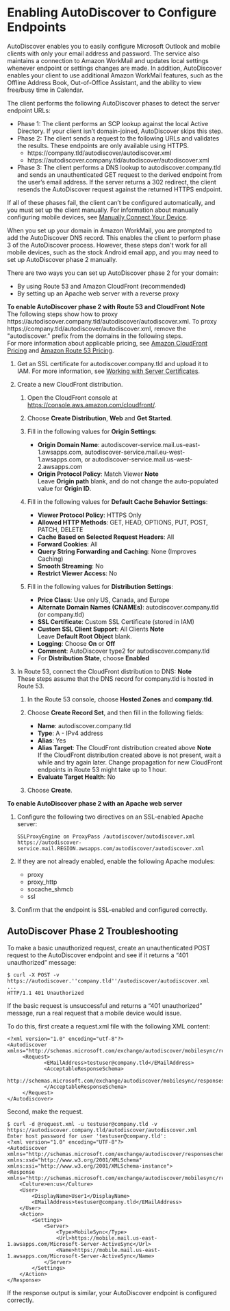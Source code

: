 # Enabling AutoDiscover to Configure Endpoints<a name="autodiscover"></a>

AutoDiscover enables you to easily configure Microsoft Outlook and mobile clients with only your email address and password\. The service also maintains a connection to Amazon WorkMail and updates local settings whenever endpoint or settings changes are made\. In addition, AutoDiscover enables your client to use additional Amazon WorkMail features, such as the Offline Address Book, Out\-of\-Office Assistant, and the ability to view free/busy time in Calendar\. 

The client performs the following AutoDiscover phases to detect the server endpoint URLs:
+ Phase 1: The client performs an SCP lookup against the local Active Directory\. If your client isn’t domain\-joined, AutoDiscover skips this step\.
+ Phase 2: The client sends a request to the following URLs and validates the results\. These endpoints are only available using HTTPS\.
  + https://company\.tld/autodiscover/autodiscover\.xml 
  + https://autodiscover\.company\.tld/autodiscover/autodiscover\.xml
+ Phase 3: The client performs a DNS lookup to autodiscover\.company\.tld and sends an unauthenticated GET request to the derived endpoint from the user’s email address\. If the server returns a 302 redirect, the client resends the AutoDiscover request against the returned HTTPS endpoint\. 

If all of these phases fail, the client can’t be configured automatically, and you must set up the client manually\. For information about manually configuring mobile devices, see [Manually Connect Your Device](http://docs.aws.amazon.com/workmail/latest/userguide/manually_connect_device.html)\.

When you set up your domain in Amazon WorkMail, you are prompted to add the AutoDiscover DNS record\. This enables the client to perform phase 3 of the AutoDiscover process\. However, these steps don't work for all mobile devices, such as the stock Android email app, and you may need to set up AutoDiscover phase 2 manually\.

There are two ways you can set up AutoDiscover phase 2 for your domain:
+ By using Route 53 and Amazon CloudFront \(recommended\)
+ By setting up an Apache web server with a reverse proxy

**To enable AutoDiscover phase 2 with Route 53 and CloudFront**
**Note**  
The following steps show how to proxy https://autodiscover\.company\.tld/autodiscover/autodiscover\.xml\. To proxy https://company\.tld/autodiscover/autodiscover\.xml, remove the "autodiscover\." prefix from the domains in the following steps\.  
For more information about applicable pricing, see [Amazon CloudFront Pricing](https://aws.amazon.com/cloudfront/pricing/) and [Amazon Route 53 Pricing](https://aws.amazon.com/route53/pricing/)\.

1. Get an SSL certificate for autodiscover\.company\.tld and upload it to IAM\. For more information, see [Working with Server Certificates](http://docs.aws.amazon.com/IAM/latest/UserGuide/id_credentials_server-certs.html)\.

1. Create a new CloudFront distribution\.

   1. Open the CloudFront console at [ https://console\.aws\.amazon\.com/cloudfront/](https://console.aws.amazon.com/cloudfront/)\.

   1. Choose **Create Distribution**, **Web** and **Get Started**\.

   1. Fill in the following values for **Origin Settings**:
      + **Origin Domain Name**: autodiscover\-service\.mail\.us\-east\-1\.awsapps\.com, autodiscover\-service\.mail\.eu\-west\-1\.awsapps\.com, or autodiscover\-service\.mail\.us\-west\-2\.awsapps\.com 
      + **Origin Protocol Policy**: Match Viewer
**Note**  
Leave **Origin path** blank, and do not change the auto\-populated value for **Origin ID**\.

   1. Fill in the following values for **Default Cache Behavior Settings**:
      + **Viewer Protocol Policy**: HTTPS Only
      + **Allowed HTTP Methods**: GET, HEAD, OPTIONS, PUT, POST, PATCH, DELETE 
      + **Cache Based on Selected Request Headers**: All 
      + **Forward Cookies**: All 
      + **Query String Forwarding and Caching**: None \(Improves Caching\) 
      + **Smooth Streaming**: No 
      + **Restrict Viewer Access**: No 

   1. Fill in the following values for **Distribution Settings**:
      + **Price Class**: Use only US, Canada, and Europe
      + **Alternate Domain Names \(CNAMEs\)**: autodiscover\.company\.tld \(or company\.tld\)
      + **SSL Certificate**: Custom SSL Certificate \(stored in IAM\)
      + **Custom SSL Client Support**: All Clients
**Note**  
Leave **Default Root Object** blank\.
      + **Logging**: Choose **On** or **Off**
      + **Comment**: AutoDiscover type2 for autodiscover\.company\.tld 
      + For **Distribution State**, choose **Enabled**

1. In Route 53, connect the CloudFront distribution to DNS:
**Note**  
These steps assume that the DNS record for company\.tld is hosted in Route 53\.

   1. In the Route 53 console, choose **Hosted Zones** and **company\.tld**\. 

   1. Choose **Create Record Set**, and then fill in the following fields:
      + **Name**: autodiscover\.company\.tld
      + **Type**: A \- IPv4 address
      + **Alias**: Yes
      + **Alias Target**: The CloudFront distribution created above
**Note**  
If the CloudFront distribution created above is not present, wait a while and try again later\. Change propagation for new CloudFront endpoints in Route 53 might take up to 1 hour\. 
      + **Evaluate Target Health**: No

   1. Choose **Create**\.

**To enable AutoDiscover phase 2 with an Apache web server**

1. Configure the following two directives on an SSL\-enabled Apache server: 

   ```
   SSLProxyEngine on ProxyPass /autodiscover/autodiscover.xml
   https://autodiscover-service.mail.REGION.awsapps.com/autodiscover/autodiscover.xml
   ```

1. If they are not already enabled, enable the following Apache modules:
   + proxy
   + proxy\_http
   + socache\_shmcb
   + ssl

1. Confirm that the endpoint is SSL\-enabled and configured correctly\.

## AutoDiscover Phase 2 Troubleshooting<a name="troubleshooting"></a>

To make a basic unauthorized request, create an unauthenticated POST request to the AutoDiscover endpoint and see if it returns a “401 unauthorized” message:

```
$ curl -X POST -v https://autodiscover.''company.tld''/autodiscover/autodiscover.xml
...
HTTP/1.1 401 Unauthorized
```

If the basic request is unsuccessful and returns a “401 unauthorized” message, run a real request that a mobile device would issue\.

To do this, first create a request\.xml file with the following XML content: 

```
<?xml version="1.0" encoding="utf-8"?>
<Autodiscover xmlns="http://schemas.microsoft.com/exchange/autodiscover/mobilesync/requestschema/2006">
     <Request>
            <EMailAddress>testuser@company.tld</EMailAddress>
            <AcceptableResponseSchema>
             http://schemas.microsoft.com/exchange/autodiscover/mobilesync/responseschema/2006
            </AcceptableResponseSchema>
     </Request>
</Autodiscover>
```

Second, make the request\.

```
$ curl -d @request.xml -u testuser@company.tld -v https://autodiscover.company.tld/autodiscover/autodiscover.xml
Enter host password for user 'testuser@company.tld':
<?xml version="1.0" encoding="UTF-8"?>
<Autodiscover xmlns="http://schemas.microsoft.com/exchange/autodiscover/responseschema/2006" xmlns:xsd="http://www.w3.org/2001/XMLSchema" xmlns:xsi="http://www.w3.org/2001/XMLSchema-instance">
<Response xmlns="http://schemas.microsoft.com/exchange/autodiscover/mobilesync/responseschema/2006">
    <Culture>en:us</Culture>
    <User>
        <DisplayName>User1</DisplayName>
        <EMailAddress>testuser@company.tld</EMailAddress>
    </User>
    <Action>
        <Settings>
            <Server>
                <Type>MobileSync</Type>
                <Url>https://mobile.mail.us-east-1.awsapps.com/Microsoft-Server-ActiveSync</Url>
                <Name>https://mobile.mail.us-east-1.awsapps.com/Microsoft-Server-ActiveSync</Name>
            </Server>
        </Settings>
    </Action>
</Response>
```

If the response output is similar, your AutoDiscover endpoint is configured correctly\.